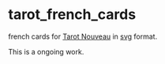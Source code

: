 # tarot_french_cards
french cards for [Tarot Nouveau](https://en.wikipedia.org/wiki/Tarot_Nouveau) in [svg](https://en.wikipedia.org/wiki/Scalable_Vector_Graphics) format.

This is a ongoing work.
